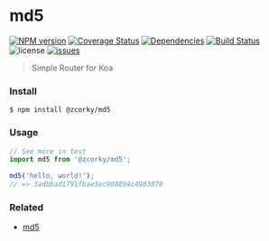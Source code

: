 # md5

[![NPM version](https://img.shields.io/npm/v/@zcorky/md5.svg?style=flat)](https://www.npmjs.com/package/@zcorky/md5)
[![Coverage Status](https://img.shields.io/coveralls/zcorky/md5.svg?style=flat)](https://coveralls.io/r/zcorky/md5)
[![Dependencies](https://david-dm.org/@zcorky/md5/status.svg)](https://david-dm.org/@zcorky/md5)
[![Build Status](https://travis-ci.com/zcorky/md5.svg?branch=master)](https://travis-ci.com/zcorky/md5)
![license](https://img.shields.io/github/license/zcorky/md5.svg)
[![issues](https://img.shields.io/github/issues/zcorky/md5.svg)](https://github.com/zcorky/md5/issues)

> Simple Router for Koa

### Install

```
$ npm install @zcorky/md5
```

### Usage

```javascript
// See more in test
import md5 from '@zcorky/md5';

md5('hello, world!');
// => 3adbbad1791fbae3ec908894c4963870
```

### Related
* [md5](https://stackoverflow.com/questions/5878682/node-js-hash-string)